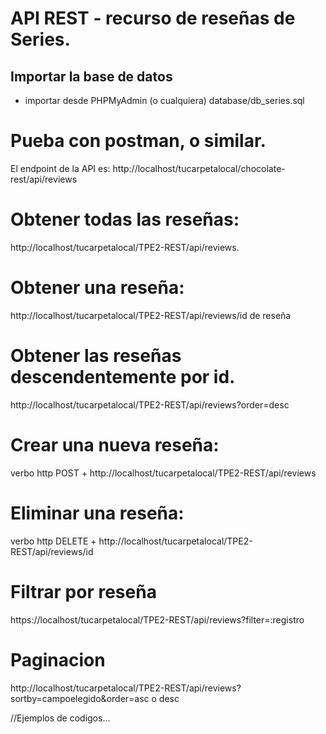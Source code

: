 # API REST - recurso de reseñas de Series.

## Importar la base de datos
- importar desde PHPMyAdmin (o cualquiera) database/db_series.sql
# Pueba con postman, o similar.
El endpoint de la API es: http://localhost/tucarpetalocal/chocolate-rest/api/reviews

# Obtener todas las reseñas:
http://localhost/tucarpetalocal/TPE2-REST/api/reviews.
# Obtener una reseña:
http://localhost/tucarpetalocal/TPE2-REST/api/reviews/id de reseña

# Obtener las reseñas descendentemente por id.
http://localhost/tucarpetalocal/TPE2-REST/api/reviews?order=desc
# Crear una nueva reseña:
 verbo http POST + http://localhost/tucarpetalocal/TPE2-REST/api/reviews
# Eliminar una reseña:
 verbo http DELETE + http://localhost/tucarpetalocal/TPE2-REST/api/reviews/id

# Filtrar por reseña
https://localhost/tucarpetalocal/TPE2-REST/api/reviews?filter=:registro

# Paginacion

http://localhost/tucarpetalocal/TPE2-REST/api/reviews?sortby=campoelegido&order=asc o desc

//Ejemplos de codigos...


